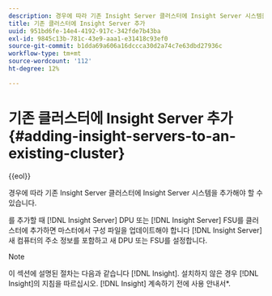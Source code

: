 ```yaml
---
description: 경우에 따라 기존 Insight Server 클러스터에 Insight Server 시스템을 추가해야 할 수 있습니다.
title: 기존 클러스터에 Insight Server 추가
uuid: 951bd6fe-14e4-4192-917c-342fde7b43ba
exl-id: 9845c13b-781c-43e9-aaa1-e31418c93ef0
source-git-commit: b1dda69a606a16dccca30d2a74c7e63dbd27936c
workflow-type: tm+mt
source-wordcount: '112'
ht-degree: 12%

---
```


# 기존 클러스터에 Insight Server 추가{#adding-insight-servers-to-an-existing-cluster}

{{eol}}

경우에 따라 기존 Insight Server 클러스터에 Insight Server 시스템을 추가해야 할 수 있습니다.

를 추가할 때 [!DNL Insight Server] DPU 또는 [!DNL Insight Server] FSU를 클러스터에 추가하면 마스터에서 구성 파일을 업데이트해야 합니다 [!DNL Insight Server] 새 컴퓨터의 주소 정보를 포함하고 새 DPU 또는 FSU를 설정합니다.

>[!NOTE]
>
>이 섹션에 설명된 절차는 다음과 같습니다 [!DNL Insight]. 설치하지 않은 경우 [!DNL Insight]의 지침을 따르십시오. [!DNL Insight] 계속하기 전에 사용 안내서*.
